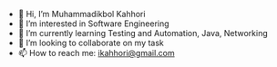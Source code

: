 - 👋 Hi, I’m Muhammadikbol Kahhori
- 👀 I’m interested in Software Engineering
- 🌱 I’m currently learning Testing and Automation, Java, Networking
- 💞️ I’m looking to collaborate on my task
- 📫 How to reach me: ikahhori@gmail.com

<!---
ikbalkahhori/ikbalkahhori is a ✨ special ✨ repository because its `README.md` (this file) appears on your GitHub profile.
You can click the Preview link to take a look at your changes.
--->
